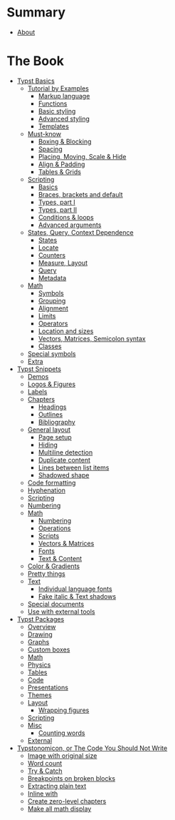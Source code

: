 # Summary
- [About](./about.md)

# The Book
- [Typst Basics](./basics/index.md)
  - [Tutorial by Examples](./basics/tutorial/index.md)
    - [Markup language](./basics/tutorial/markup.md)
    - [Functions](./basics/tutorial/functions.md)
    - [Basic styling](./basics/tutorial/basic_styling.md)
    - [Advanced styling](./basics/tutorial/advanced_styling.md)
    - [Templates](./basics/tutorial/templates.md)
  - [Must-know](./basics/must_know/index.md)
    - [Boxing & Blocking](./basics/must_know/box_block.md)
    - [Spacing](./basics/must_know/spacing.md)
    - [Placing, Moving, Scale & Hide](./basics/must_know/place.md)
    - [Align & Padding]()
    - [Tables & Grids](./basics/must_know/tables.md)
  - [Scripting](./basics/scripting/index.md)
    - [Basics](./basics/scripting/basics.md)
    - [Braces, brackets and default](./basics/scripting/braces.md)
    - [Types, part I](./basics/scripting/types.md)
    - [Types, part II](./basics/scripting/types_2.md)
    - [Conditions & loops](./basics/scripting/conditions.md)
    - [Advanced arguments](./basics/scripting/arguments.md)
  - [States, Query, Context Dependence](./basics/states/index.md)
    - [States](./basics/states/states.md)
    - [Locate](./basics/states/locate.md)
    - [Counters](./basics/states/counters.md)
    - [Measure, Layout](./basics/measure.md)
    - [Query](./basics/states/query.md)
    - [Metadata](./basics/states/metadata.md)
  - [Math](./basics/math/index.md)
    - [Symbols](./basics/math/symbols.md)
    - [Grouping](./basics/math/grouping.md)
    - [Alignment](./basics/math/alignment.md)
    - [Limits](./basics/math/limits.md)
    - [Operators](./basics/math/operators.md)
    - [Location and sizes](./basics/math/sizes.md)
    - [Vectors, Matrices, Semicolon syntax](./basics/math/vec.md)
    - [Classes](./basics/math/classes.md)
  - [Special symbols](./basics/special_symbols.md)
  - [Extra](./basics/extra.md)
- [Typst Snippets](./snippets/index.md)
  - [Demos](./snippets/demos.md)
  - [Logos & Figures](./snippets/logos.md)
  - [Labels](./snippets/labels.md)
  - [Chapters]()
      - [Headings]()
      - [Outlines](./snippets/chapters/outlines.md)
      - [Bibliography]()
  - [General layout]()
    - [Page setup](./snippets/layout/page_setup.md)
    - [Hiding](./snippets/layout/hiding.md)
    - [Multiline detection](./snippets/layout/multiline_detect.md)
    - [Duplicate content](./snippets/layout/duplicate.md)
    - [Lines between list items](./snippets/layout/insert_lines.md)
    - [Shadowed shape](./snippets/layout/shapes.md)
  - [Code formatting](./snippets/code.md)
  - [Hyphenation]()
  - [Scripting](./snippets/scripting/index.md)
  - [Numbering](./snippets/numbering.md)
  - [Math]()
    - [Numbering](./snippets/math/numbering.md)
    - [Operations](./snippets/math/operations.md)
    - [Scripts](./snippets/math/scripts.md)
    - [Vectors & Matrices](./snippets/math/vecs.md)
    - [Fonts](./snippets/math/fonts.md)
    - [Text & Content]()
  - [Color & Gradients](./snippets/gradients.md)
  - [Pretty things](./snippets/pretty.md)
  - [Text]()
    - [Individual language fonts](./snippets/text/individual_lang_fonts.md)
    - [Fake italic & Text shadows](./snippets/text/text_shadows.md)
  - [Special documents](./snippets/special/index.md)
  - [Use with external tools](./snippets/external.md)
- [Typst Packages](./packages/index.md)
  - [Overview]()
  - [Drawing](./packages/drawing.md)
  - [Graphs](./packages/graphs.md)
  - [Custom boxes](./packages/boxes.md) <!--TODO: add note "for theorems look into math"-->
  - [Math](./packages/math.md)
  - [Physics](./packages/physics.md)
  - [Tables](./packages/tables.md)
  - [Code](./packages/code.md)
  - [Presentations](./packages/presentation.md)
  - [Themes]()
  - [Layout](./packages/layout.md)
    -  [Wrapping figures](./packages/wrapping.md)
  - [Scripting]()
  - [Misc](./packages/misc.md)
    - [Counting words](./packages/word_count.md)
  - [External](./packages/external.md)
- [Typstonomicon, or The Code You Should Not Write](./typstonomicon/index.md)
  - [Image with original size](./typstonomicon/original_image.md)
  - [Word count](./typstonomicon/word_count.md)
  - [Try & Catch](./typstonomicon/try_catch.md)
  - [Breakpoints on broken blocks](./typstonomicon/block_break.md)
  - [Extracting plain text](./typstonomicon/extract_plain_text.md)
  - [Inline with](./typstonomicon/inline_with.md)
  - [Create zero-level chapters](./typstonomicon/chapters.md)
  - [Make all math display](./typstonomicon/math_display.md)
